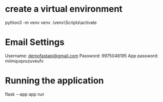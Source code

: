 
# create a virtual environment
python3 -m venv venv 
.\venv\Scripts\activate

# Email Settings
Username: demofastapi@gmail.com 
Password: 9975048195 
App password: miimquqvuzuveufv

# Running the application
flask --app app run
